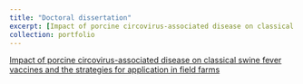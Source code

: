 ```yaml
---
title: "Doctoral dissertation"
excerpt: [Impact of porcine circovirus-associated disease on classical swine fever vaccines and the strategies for application in field farms](https://lazyliondog.github.io/phddissertation/)
collection: portfolio
---
```


[Impact of porcine circovirus-associated disease on classical swine fever vaccines and the strategies for application in field farms](https://lazyliondog.github.io/phddissertation/)
